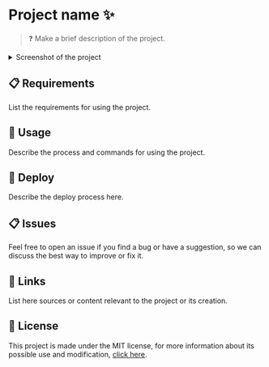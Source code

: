 # Project name ✨

> ❓ Make a brief description of the project.

<details>
    <summary>Screenshot of the project</summary>
    <img src="SCREENSHOT.gif">
</details>

## 📋 Requirements

List the requirements for using the project.

## 🔎 Usage

Describe the process and commands for using the project.

## 🚀 Deploy

Describe the deploy process here.

## 📋 Issues

Feel free to open an issue if you find a bug or have a suggestion, so we can discuss the best way to improve or fix it.

## 📎 Links

List here sources or content relevant to the project or its creation.

## 📜 License

This project is made under the MIT license, for more information about its possible use and modification, [click here](LICENSE).